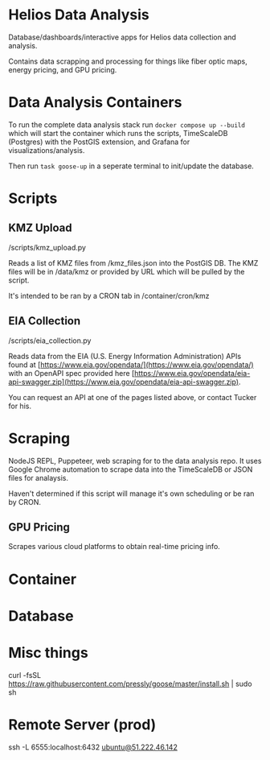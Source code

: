 # Helios Data Analysis
Database/dashboards/interactive apps for Helios data collection and analysis.

Contains data scrapping and processing for things like fiber optic maps, energy pricing, and GPU pricing.



# Data Analysis Containers
To run the complete data analysis stack run `docker compose up --build` which will start the container which runs the scripts, TimeScaleDB (Postgres) with the PostGIS extension, and Grafana for visualizations/analysis.

Then run `task goose-up` in a seperate terminal to init/update the database. 



# Scripts

## KMZ Upload
/scripts/kmz_upload.py

Reads a list of KMZ files from /kmz_files.json into the PostGIS DB. The KMZ files will be in /data/kmz or provided by URL which will be pulled by the script.

It's intended to be ran by a CRON tab in /container/cron/kmz

## EIA Collection
/scripts/eia_collection.py

Reads data from the EIA (U.S. Energy Information Administration) APIs found at [https://www.eia.gov/opendata/](https://www.eia.gov/opendata/) with an OpenAPI spec provided here [https://www.eia.gov/opendata/eia-api-swagger.zip](https://www.eia.gov/opendata/eia-api-swagger.zip).

You can request an API at one of the pages listed above, or contact Tucker for his.

# Scraping
NodeJS REPL, Puppeteer, web scraping for to the data analysis repo. It uses Google Chrome automation to scrape data into the TimeScaleDB or JSON files for analaysis.

Haven't determined if this script will manage it's own scheduling or be ran by CRON.

## GPU Pricing
Scrapes various cloud platforms to obtain real-time pricing info.



# Container



# Database



# Misc things

curl -fsSL https://raw.githubusercontent.com/pressly/goose/master/install.sh | sudo sh



# Remote Server (prod)
ssh -L 6555:localhost:6432 ubuntu@51.222.46.142
